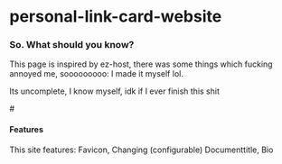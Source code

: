 # personal-link-card-website
 
<h3>So. What should you know?</h3>
<p>This page is inspired by ez-host, there was some things which fucking annoyed me, sooooooooo: I made it myself lol.</p>
<p>Its uncomplete, I know myself, idk if I ever finish this shit</p>
#
<h4>Features</h4>
<p>This site features: Favicon, Changing (configurable) Documenttitle, Bio</p>
